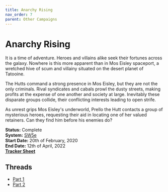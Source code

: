 ```yaml
---
title: Anarchy Rising
nav_order: 7
parent: Other Campaigns
---
```


# Anarchy Rising
It is a time of adventure. Heroes and villains alike seek their fortunes across the galaxy. Nowhere is this more apparent than in Mos Eisley spaceport, a wretched hive of scum and villainy situated on the desert planet of Tatooine.

The Hutts command a strong presence in Mos Eisley, but they are not the only criminals. Rival syndicates and cabals prowl the dusty streets, making profits at the expense of one another and society at large. Inevitably these disparate groups collide, their conflicting interests leading to open strife.

As unrest grips Mos Eisley's underworld, Prello the Hutt contacts a group of mysterious heroes, requesting their aid in locating one of her valued retainers. Can they find him before his enemies do?

**Status:** Complete<br>
**System:** [SW5e](https://sw5e.com/)<br>
**Start Date:** 20th of February, 2020<br>
**End Date:** 12th of April, 2022<br>
[**Tracker Sheet**](https://docs.google.com/spreadsheets/d/1_uGT-i8m_F5pU7oBIy0Ger4iZMehwk88A5sUI9davdo/edit#gid=1761183527)

## Threads
- [Part 1](https://discord.com/channels/463731807624495126/680095089409786024)
- [Part 2](https://discord.com/channels/476843342001602570/815283361966325771)